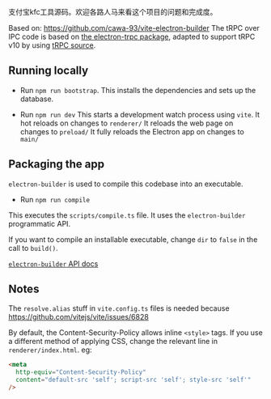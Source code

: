 支付宝kfc工具源码。欢迎各路人马来看这个项目的问题和完成度。

Based on: https://github.com/cawa-93/vite-electron-builder
The tRPC over IPC code is based on [the electron-trpc package](https://github.com/jsonnull/electron-trpc), adapted to support tRPC v10 by using [tRPC source](https://github.com/trpc/trpc/tree/next).

## Running locally

- Run `npm run bootstrap`.
  This installs the dependencies and sets up the database.

- Run `npm run dev`
  This starts a development watch process using `vite`.
  It hot reloads on changes to `renderer/`
  It reloads the web page on changes to `preload/`
  It fully reloads the Electron app on changes to `main/`

## Packaging the app

`electron-builder` is used to compile this codebase into an executable.

- Run `npm run compile`

This executes the `scripts/compile.ts` file.
It uses the `electron-builder` programmatic API.

If you want to compile an installable executable, change `dir` to `false` in the call to `build()`.

[`electron-builder` API docs](https://www.electron.build/api/electron-builder)

## Notes

The `resolve.alias` stuff in `vite.config.ts` files is needed because https://github.com/vitejs/vite/issues/6828

By default, the Content-Security-Policy allows inline `<style>` tags.
If you use a different method of applying CSS, change the relevant line in `renderer/index.html`.
eg:

```html
<meta
  http-equiv="Content-Security-Policy"
  content="default-src 'self'; script-src 'self'; style-src 'self'"
/>
```
